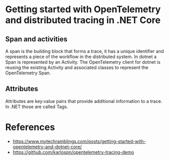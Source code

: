 # Getting started with OpenTelemetry and distributed tracing in .NET Core

## Span and activities

A span is the building block that forms a trace, it has a unique identifier and represents a piece of the workflow in the distributed system. In dotnet a Span is represented by an Activity. The OpenTelemetry client for dotnet is reusing the existing Activity and associated classes to represent the OpenTelemetry Span.

## Attributes
Attributes are key:value pairs that provide additional information to a trace.
In .NET those are called Tags. 


# References

- https://www.mytechramblings.com/posts/getting-started-with-opentelemetry-and-dotnet-core/
- https://github.com/karlospn/opentelemetry-tracing-demo
